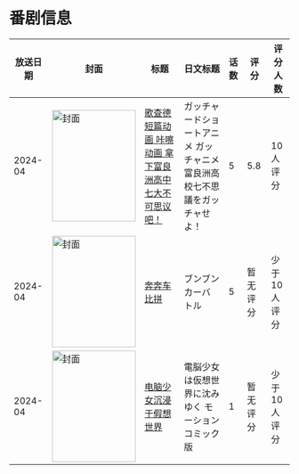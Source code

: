 # 番剧信息

|放送日期|封面|标题|日文标题|话数|评分|评分人数|
|---|---|---|---|---|---|---|
|2024-04|<img src="//lain.bgm.tv/pic/cover/c/8b/5a/492259_vZmqq.jpg" alt="封面" style="width:150px;height:200px;object-fit:cover;">|[歌查德短篇动画 咔嚓动画 拿下富良洲高中七大不可思议吧！](https://bangumi.tv/subject/492259)|ガッチャードショートアニメ ガッチャニメ 富良洲高校七不思議をガッチャせよ！|5|5.8|10人评分|
|2024-04|<img src="//lain.bgm.tv/pic/cover/c/3f/2d/503460_3Wenn.jpg" alt="封面" style="width:150px;height:200px;object-fit:cover;">|[奔奔车比拼](https://bangumi.tv/subject/503460)|ブンブンカーバトル|5|暂无评分|少于10人评分|
|2024-04|<img src="//lain.bgm.tv/pic/cover/c/82/2b/531568_1KjbD.jpg" alt="封面" style="width:150px;height:200px;object-fit:cover;">|[电脑少女沉浸于假想世界](https://bangumi.tv/subject/531568)|電脳少女は仮想世界に沈みゆく モーションコミック版|1|暂无评分|少于10人评分|
